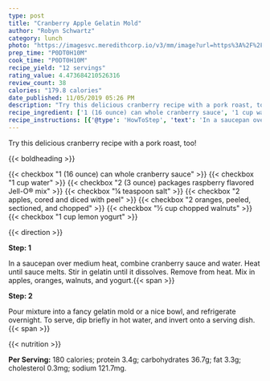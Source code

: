 ```yaml
---
type: post
title: "Cranberry Apple Gelatin Mold"
author: "Robyn Schwartz"
category: lunch
photo: "https://imagesvc.meredithcorp.io/v3/mm/image?url=https%3A%2F%2Fimages.media-allrecipes.com%2Fuserphotos%2F934713.jpg"
prep_time: "P0DT0H10M"
cook_time: "P0DT0H10M"
recipe_yield: "12 servings"
rating_value: 4.473684210526316
review_count: 38
calories: "179.8 calories"
date_published: 11/05/2019 05:26 PM
description: "Try this delicious cranberry recipe with a pork roast, too!"
recipe_ingredient: ['1 (16 ounce) can whole cranberry sauce', '1 cup water', '2 (3 ounce) packages raspberry flavored Jell-O® mix', '¼ teaspoon salt', '2 apples, cored and diced with peel', '2 oranges, peeled, sectioned, and chopped', '½ cup chopped walnuts', '1 cup lemon yogurt']
recipe_instructions: [{'@type': 'HowToStep', 'text': 'In a saucepan over medium heat, combine cranberry sauce and water. Heat until sauce melts. Stir in gelatin until it dissolves. Remove from heat. Mix in apples, oranges, walnuts, and yogurt.\n'}, {'@type': 'HowToStep', 'text': 'Pour mixture into a fancy gelatin mold or a nice bowl, and refrigerate overnight. To serve, dip briefly in hot water, and invert onto a serving dish.\n'}]
---
```


Try this delicious cranberry recipe with a pork roast, too! 

{{< boldheading >}}

{{< checkbox "1 (16 ounce) can whole cranberry sauce" >}}
{{< checkbox "1 cup water" >}}
{{< checkbox "2 (3 ounce) packages raspberry flavored Jell-O® mix" >}}
{{< checkbox "¼ teaspoon salt" >}}
{{< checkbox "2  apples, cored and diced with peel" >}}
{{< checkbox "2  oranges, peeled, sectioned, and chopped" >}}
{{< checkbox "½ cup chopped walnuts" >}}
{{< checkbox "1 cup lemon yogurt" >}}


{{< direction >}}

**Step: 1**

In a saucepan over medium heat, combine cranberry sauce and water. Heat until sauce melts. Stir in gelatin until it dissolves. Remove from heat. Mix in apples, oranges, walnuts, and yogurt.{{< span >}}

**Step: 2**

Pour mixture into a fancy gelatin mold or a nice bowl, and refrigerate overnight. To serve, dip briefly in hot water, and invert onto a serving dish.{{< span >}}

{{< nutrition >}}

**Per Serving:** 180 calories; protein 3.4g; carbohydrates 36.7g; fat 3.3g; cholesterol 0.3mg; sodium 121.7mg.